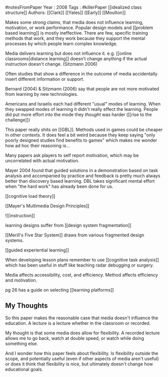 #notesFromPaper
Year   : 2008
Tags   : #killerPaper [[idealized class structure]]
Authors: [[Clark]] [[Yates]] [[Early]] [[Moulton]]

Makes some strong claims, that media does not influence learning, motivation, or work performance. Popular design models and [[problem based learning]] is mostly ineffective. There are few, specific training methods that work, and they work because they support the mental processes by which people learn complex knowledge.

Media delivers learning but does not influence it. e.g. [[online classrooms|distance learning]] doesn't change anything if the actual instruction doesn't change. (Sitzmann 2006)

Often studies that show a difference in the outcome of media accidentally insert different information or support.

Bernard (2004) & Sitzmann (2006) say that people are not more motivated from learning by new technologies.

Americans and Israelis each had different "usual" modes of learning. When they swapped modes of learning it didn't really effect the learning. People did put more effort into the mode they *thought* was harder ([[rise to the challenge]])

This paper really shits on [[GBL]]. Methods used in games could be cheaper in other contexts. It does feel a bit weird because they keep saying "only poorly designed studies find benefits to games" which makes me wonder how ad hoc their reasoning is...

Many papers ask players to self report motivation, which may be uncorrelated with actual motivation.

Mayer 2004 found that guided solutions in a demonstration based on task analysis and accompanied by practice and feedback is pretty much always better than discovery based learning. DBL takes significant mental effort when "the hard work" has already been done for us.

[[cognitive load theory]]

[[Mayer's Multimedia Design Principles]]

![[instruction]]

learning designs suffer from [[design system fragmentation]]

[[Merill's Five Star System]] draws from various fragmented design systems.

[[guided experiential learning]]

When developing lesson plans remember to use [[cognitive task analysis]] which has been useful in stuff like teaching radar debugging or surgery.

Media affects accessibility, cost, and efficiency. Method affects efficiency and motivation.

pg 26 has a guide on selecting [[learning platforms]]

My Thoughts
-------------

So this paper makes the reasonable case that media doesn't influence the education. A lecture is a lecture whether in the classroom or recorded. 

My thought is that some media does allow for flexibility. A recorded lecture allows me to go back, watch at double speed, or watch while doing something else.

And I wonder how this paper feels about flexibility. Is flexibility outside the scope, and potentially useful (even if other aspects of media aren't useful) or does it think that flexibility is nice, but ultimately doesn't change how educational goals.

